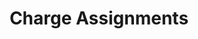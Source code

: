 ---
has_children: true
layout: default
nav_order: 42000
parent: Operational Finance
title: Charge Assignments
---
